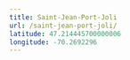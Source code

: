 ```yaml
---
title: Saint-Jean-Port-Joli
url: /saint-jean-port-joli/
latitude: 47.214445700000006
longitude: -70.2692296
---
```


